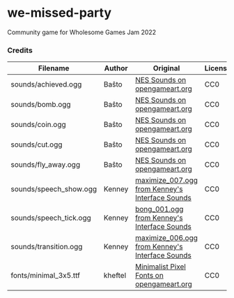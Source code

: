 # we-missed-party

Community game for Wholesome Games Jam 2022


### Credits
| Filename | Author | Original | License |
| --- | --- | --- | --- |
| sounds/achieved.ogg | Baŝto | [NES Sounds on opengameart.org](https://opengameart.org/content/nes-sounds) | CC0 |
| sounds/bomb.ogg | Baŝto | [NES Sounds on opengameart.org](https://opengameart.org/content/nes-sounds) | CC0 |
| sounds/coin.ogg | Baŝto | [NES Sounds on opengameart.org](https://opengameart.org/content/nes-sounds) | CC0 |
| sounds/cut.ogg | Baŝto | [NES Sounds on opengameart.org](https://opengameart.org/content/nes-sounds) | CC0 |
| sounds/fly_away.ogg | Baŝto | [NES Sounds on opengameart.org](https://opengameart.org/content/nes-sounds) | CC0 |
| sounds/speech_show.ogg | Kenney | [maximize_007.ogg from Kenney's Interface Sounds](https://www.kenney.nl/assets/interface-sounds) | CC0 |
| sounds/speech_tick.ogg | Kenney | [bong_001.ogg from Kenney's Interface Sounds](https://www.kenney.nl/assets/interface-sounds) | CC0 |
| sounds/transition.ogg | Kenney | [maximize_006.ogg from Kenney's Interface Sounds](https://www.kenney.nl/assets/interface-sounds) | CC0 |
| fonts/minimal_3x5.ttf | kheftel | [Minimalist Pixel Fonts on opengameart.org](https://opengameart.org/content/minimalist-pixel-fonts)	| CC0 |
